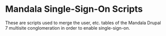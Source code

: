 # Mandala Single-Sign-On Scripts

These are scripts used to merge the user, etc. tables of the Mandala Drupal 7 multisite conglomeration in order 
to enable single-sign-on.
